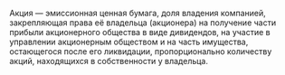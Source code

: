 Акция — эмиссионная ценная бумага, доля владения компанией, закрепляющая права её владельца (акционера) на получение части прибыли акционерного общества в виде дивидендов, на участие в управлении акционерным обществом и на часть имущества, остающегося после его ликвидации, пропорционально количеству акций, находящихся в собственности у владельца.
